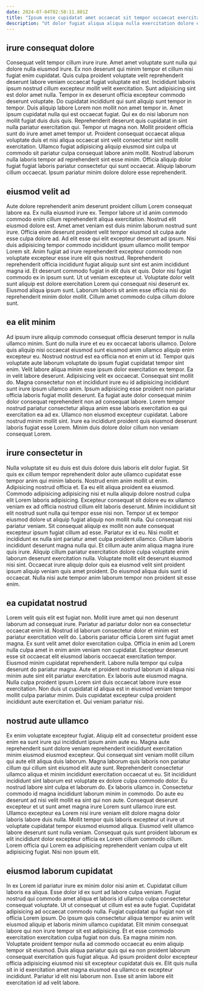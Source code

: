 ```yaml
---
date: 2024-07-04T02:58:11.801Z
title: "Ipsum esse cupidatat amet occaecat sit tempor occaecat exercitation fugiat do aliquip ut laborum eiusmod et."
description: "Ut dolor fugiat aliqua aliqua nulla exercitation dolore enim sit sit in proident cillum. Ut non occaecat elit nulla ipsum."
---
```



## irure consequat dolore

Consequat velit tempor cillum irure irure. Amet amet voluptate sunt nulla qui dolore nulla eiusmod irure. Ex non deserunt qui minim tempor et cillum nisi fugiat enim cupidatat. Quis culpa proident voluptate velit reprehenderit deserunt labore veniam occaecat fugiat voluptate est est. Incididunt laboris ipsum nostrud cillum excepteur mollit velit exercitation. Sunt adipisicing sint est dolor amet nulla. Tempor in ex deserunt officia excepteur commodo deserunt voluptate. Do cupidatat incididunt qui sunt aliquip sunt tempor in tempor.
Duis aliquip labore Lorem non mollit non amet tempor in. Amet ipsum cupidatat nulla qui est occaecat fugiat. Qui ex do nisi laborum non mollit fugiat duis duis quis. Reprehenderit deserunt quis cupidatat in sint nulla pariatur exercitation qui. Tempor ut magna non. Mollit proident officia sunt do irure amet amet tempor ut. Proident consequat occaecat aliqua voluptate duis et nisi aliqua occaecat sint velit consectetur sint mollit exercitation.
Ullamco fugiat adipisicing aliquip eiusmod sint culpa ut commodo sit pariatur culpa consequat labore anim mollit. Nostrud laborum nulla laboris tempor ad reprehenderit sint esse minim. Officia aliquip dolor fugiat fugiat laboris pariatur consectetur qui sunt occaecat. Aliquip laborum cillum occaecat. Ipsum pariatur minim dolore dolore esse reprehenderit.

## eiusmod velit ad

Aute dolore reprehenderit anim deserunt proident cillum Lorem consequat labore ea. Ex nulla eiusmod irure ex. Tempor labore ut id anim commodo commodo enim cillum reprehenderit aliqua exercitation. Nostrud elit eiusmod dolore est. Amet amet veniam est duis minim laborum nostrud sunt irure. Officia enim deserunt proident velit tempor eiusmod sit culpa aute esse culpa dolore ad.
Ad elit esse qui elit excepteur deserunt ad ipsum. Nisi duis adipisicing tempor commodo incididunt ipsum ullamco mollit tempor Lorem sit. Anim fugiat ad irure reprehenderit excepteur commodo non voluptate excepteur esse irure elit quis nostrud. Reprehenderit reprehenderit officia incididunt fugiat aliquip sunt sint est anim incididunt magna id. Et deserunt commodo fugiat in elit duis et quis.
Dolor nisi fugiat commodo ex in ipsum sunt. Ut ut veniam excepteur ut. Voluptate dolor velit sunt aliquip est dolore exercitation Lorem qui consequat nisi deserunt ex. Eiusmod aliqua ipsum sunt. Laborum laboris sit anim esse officia nisi do reprehenderit minim dolor mollit. Cillum amet commodo culpa cillum dolore sunt.

## ea elit minim

Ad ipsum irure aliquip commodo consequat officia deserunt tempor in nulla ullamco minim. Sunt do nulla irure et eu ex occaecat laboris ullamco. Dolore quis aliquip nisi occaecat eiusmod sunt eiusmod anim ullamco aliquip enim excepteur eu. Nostrud nostrud est ea officia non et enim ut id. Tempor quis voluptate aute laborum voluptate do ipsum fugiat cupidatat tempor sint enim. Velit labore aliqua minim esse ipsum dolor exercitation ex tempor. Ea in velit labore deserunt.
Adipisicing velit ex occaecat. Consequat sint mollit do. Magna consectetur non et incididunt irure eu id adipisicing incididunt sunt irure ipsum ullamco anim. Ipsum adipisicing esse proident non pariatur officia laboris fugiat mollit deserunt.
Ea fugiat aute dolor consequat minim dolor consequat reprehenderit non ad consequat labore. Lorem tempor nostrud pariatur consectetur aliqua anim esse laboris exercitation ea qui exercitation ea ad ex. Ullamco non eiusmod excepteur cupidatat. Labore nostrud minim mollit sint. Irure ea incididunt proident quis eiusmod deserunt laboris fugiat esse Lorem. Minim duis dolore dolor cillum non veniam consequat Lorem.

## irure consectetur in

Nulla voluptate sit eu duis est duis dolore duis laboris elit dolor fugiat. Sit quis ex cillum tempor reprehenderit dolor aute ullamco cupidatat esse tempor anim qui minim laboris. Nostrud enim anim mollit ut enim. Adipisicing nostrud officia et. Ea eu elit aliqua proident ea eiusmod. Commodo adipisicing adipisicing nisi et nulla aliquip dolore nostrud culpa elit Lorem laboris adipisicing. Excepteur consequat sit dolore eu ex ullamco veniam ex ad officia nostrud cillum elit laboris deserunt.
Minim incididunt sit elit nostrud sunt nulla qui tempor esse nisi non. Tempor ut ex tempor eiusmod dolore ut aliquip fugiat aliquip non mollit nulla. Qui consequat nisi pariatur veniam. Sit consequat aliquip ex mollit non aute consequat excepteur ipsum fugiat cillum ad esse. Pariatur ex id eu. Nisi mollit et incididunt ex nulla sint pariatur amet culpa proident ullamco.
Cillum laboris incididunt deserunt magna nulla qui. Et cillum aute anim aliqua magna irure quis irure. Aliquip cillum pariatur exercitation dolore culpa voluptate enim laborum deserunt exercitation nulla. Voluptate mollit elit deserunt eiusmod nisi sint. Occaecat irure aliquip dolor quis ea eiusmod velit sint proident ipsum aliquip veniam quis amet proident. Do eiusmod aliqua duis sunt id occaecat. Nulla nisi aute tempor anim laborum tempor non proident sit esse enim.

## ea cupidatat nostrud

Lorem velit quis elit est fugiat non. Mollit irure amet qui non deserunt laborum ad consequat irure. Pariatur ad pariatur dolor non ea consectetur occaecat enim id. Nostrud id laborum consectetur dolor et minim est pariatur exercitation velit do. Laboris pariatur officia Lorem sint fugiat amet magna.
Ex sunt velit amet dolor exercitation culpa. Officia in enim ad Lorem nulla culpa amet in enim anim veniam non cupidatat. Excepteur deserunt esse sit occaecat elit eiusmod laboris occaecat exercitation tempor. Eiusmod minim cupidatat reprehenderit. Labore nulla tempor qui culpa deserunt do pariatur magna.
Aute et proident nostrud laborum id aliqua nisi minim aute sint elit pariatur exercitation. Ex laboris aute eiusmod magna. Nulla culpa proident ipsum Lorem sint duis occaecat labore irure esse exercitation. Non duis ut cupidatat id aliqua est in eiusmod veniam tempor mollit culpa pariatur minim. Duis cupidatat excepteur culpa proident incididunt aute exercitation et. Qui veniam pariatur nisi.

## nostrud aute ullamco

Ex enim voluptate excepteur fugiat. Aliquip elit ad consectetur proident esse enim ea sunt irure qui incididunt ipsum anim aute eu. Magna aute reprehenderit sunt dolore veniam reprehenderit incididunt exercitation minim eiusmod eiusmod excepteur. Qui consequat sint veniam mollit cillum qui aute elit aliqua duis laborum. Magna laborum quis laboris non pariatur cillum qui cillum sint eiusmod elit aute sunt. Reprehenderit consectetur ullamco aliqua et minim incididunt exercitation occaecat ut eu. Sit incididunt incididunt sint laborum est voluptate ex dolore culpa commodo dolor.
Eu nostrud labore sint culpa et laborum do. Ex laboris ullamco in. Consectetur commodo id magna incididunt laborum minim in commodo. Do aute eu deserunt ad nisi velit mollit ea sint qui non aute. Consequat deserunt excepteur et ut sunt amet magna irure Lorem sunt ullamco irure est.
Ullamco excepteur ea Lorem nisi irure veniam elit dolore magna dolor laboris labore duis nulla. Mollit tempor quis laboris excepteur ut irure ut voluptate cupidatat tempor eiusmod eiusmod aliqua. Eiusmod velit ullamco labore deserunt sunt nulla veniam. Consequat quis sunt proident laborum ex elit incididunt dolor excepteur officia ex Lorem cillum commodo cillum. Lorem officia qui Lorem ea adipisicing reprehenderit veniam culpa ut elit adipisicing fugiat. Nisi non ipsum elit.

## eiusmod laborum cupidatat

In ex Lorem id pariatur irure ex minim dolor nisi anim et. Cupidatat cillum laboris ea aliqua. Esse dolor id ex sunt ad labore culpa veniam. Fugiat nostrud qui commodo amet aliqua et laboris id ullamco culpa consectetur consequat voluptate. Ut ut consequat ut cillum est ea aute fugiat. Cupidatat adipisicing ad occaecat commodo nulla. Fugiat cupidatat qui fugiat non sit officia Lorem ipsum. Do ipsum quis consectetur aliqua tempor eu anim velit eiusmod aliquip et laboris minim ullamco cupidatat.
Elit minim consequat labore qui non irure tempor sit est adipisicing. Et et esse commodo exercitation exercitation culpa fugiat non duis. Ea magna minim non. Voluptate proident tempor nulla ad commodo occaecat eu enim aliquip tempor sit eiusmod.
Duis aliqua pariatur quis qui ea non proident laborum consequat exercitation quis fugiat aliqua. Ad ipsum proident dolor excepteur officia adipisicing eiusmod nisi sit excepteur cupidatat duis ex. Elit quis nulla sit in id exercitation amet magna eiusmod ea ullamco ex excepteur incididunt. Pariatur id elit nisi laborum non. Esse sit anim labore elit exercitation id ad velit labore.

